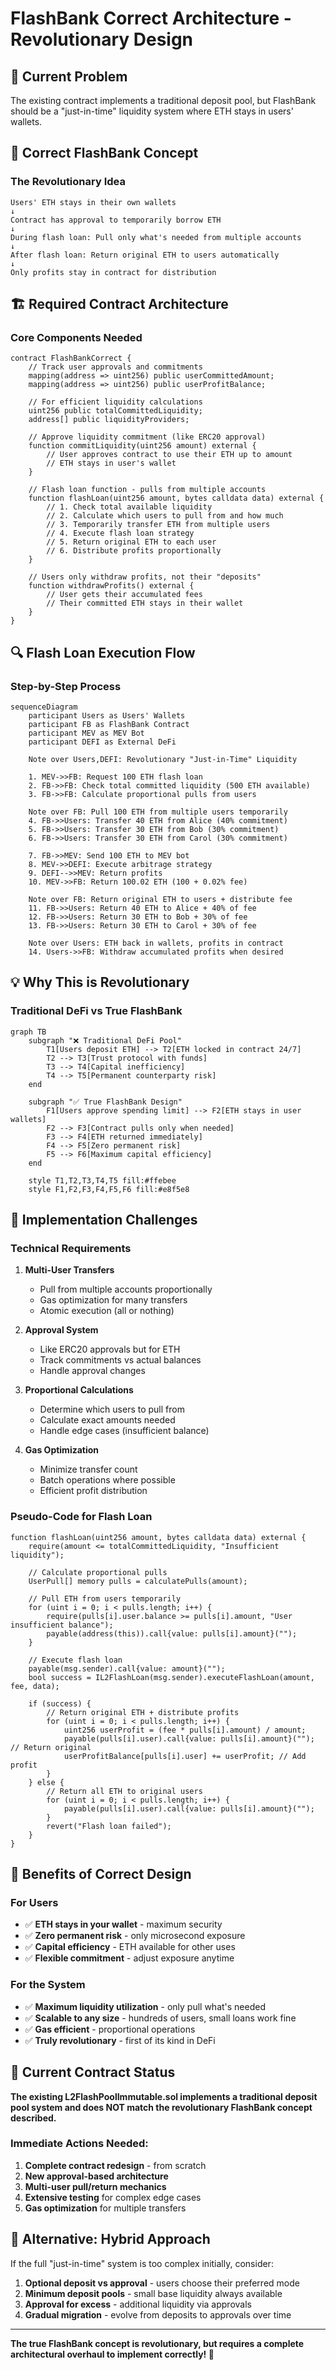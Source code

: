 # FlashBank Correct Architecture - Revolutionary Design

## 🚨 Current Problem
The existing contract implements a traditional deposit pool, but FlashBank should be a "just-in-time" liquidity system where ETH stays in users' wallets.

## 🎯 Correct FlashBank Concept

### The Revolutionary Idea
```
Users' ETH stays in their own wallets
↓
Contract has approval to temporarily borrow ETH
↓
During flash loan: Pull only what's needed from multiple accounts  
↓
After flash loan: Return original ETH to users automatically
↓
Only profits stay in contract for distribution
```

## 🏗️ Required Contract Architecture

### Core Components Needed

```solidity
contract FlashBankCorrect {
    // Track user approvals and commitments
    mapping(address => uint256) public userCommittedAmount;
    mapping(address => uint256) public userProfitBalance;
    
    // For efficient liquidity calculations
    uint256 public totalCommittedLiquidity;
    address[] public liquidityProviders;
    
    // Approve liquidity commitment (like ERC20 approval)
    function commitLiquidity(uint256 amount) external {
        // User approves contract to use their ETH up to amount
        // ETH stays in user's wallet
    }
    
    // Flash loan function - pulls from multiple accounts
    function flashLoan(uint256 amount, bytes calldata data) external {
        // 1. Check total available liquidity
        // 2. Calculate which users to pull from and how much
        // 3. Temporarily transfer ETH from multiple users
        // 4. Execute flash loan strategy
        // 5. Return original ETH to each user
        // 6. Distribute profits proportionally
    }
    
    // Users only withdraw profits, not their "deposits"
    function withdrawProfits() external {
        // User gets their accumulated fees
        // Their committed ETH stays in their wallet
    }
}
```

## 🔍 Flash Loan Execution Flow

### Step-by-Step Process

```mermaid
sequenceDiagram
    participant Users as Users' Wallets
    participant FB as FlashBank Contract
    participant MEV as MEV Bot
    participant DEFI as External DeFi
    
    Note over Users,DEFI: Revolutionary "Just-in-Time" Liquidity
    
    1. MEV->>FB: Request 100 ETH flash loan
    2. FB->>FB: Check total committed liquidity (500 ETH available)
    3. FB->>FB: Calculate proportional pulls from users
    
    Note over FB: Pull 100 ETH from multiple users temporarily
    4. FB->>Users: Transfer 40 ETH from Alice (40% commitment)
    5. FB->>Users: Transfer 30 ETH from Bob (30% commitment)  
    6. FB->>Users: Transfer 30 ETH from Carol (30% commitment)
    
    7. FB->>MEV: Send 100 ETH to MEV bot
    8. MEV->>DEFI: Execute arbitrage strategy
    9. DEFI-->>MEV: Return profits
    10. MEV->>FB: Return 100.02 ETH (100 + 0.02% fee)
    
    Note over FB: Return original ETH to users + distribute fee
    11. FB->>Users: Return 40 ETH to Alice + 40% of fee
    12. FB->>Users: Return 30 ETH to Bob + 30% of fee
    13. FB->>Users: Return 30 ETH to Carol + 30% of fee
    
    Note over Users: ETH back in wallets, profits in contract
    14. Users->>FB: Withdraw accumulated profits when desired
```

## 💡 Why This is Revolutionary

### Traditional DeFi vs True FlashBank

```mermaid
graph TB
    subgraph "❌ Traditional DeFi Pool"
        T1[Users deposit ETH] --> T2[ETH locked in contract 24/7]
        T2 --> T3[Trust protocol with funds]
        T3 --> T4[Capital inefficiency]
        T4 --> T5[Permanent counterparty risk]
    end
    
    subgraph "✅ True FlashBank Design"
        F1[Users approve spending limit] --> F2[ETH stays in user wallets]
        F2 --> F3[Contract pulls only when needed]
        F3 --> F4[ETH returned immediately]
        F4 --> F5[Zero permanent risk]
        F5 --> F6[Maximum capital efficiency]
    end
    
    style T1,T2,T3,T4,T5 fill:#ffebee
    style F1,F2,F3,F4,F5,F6 fill:#e8f5e8
```

## 🔧 Implementation Challenges

### Technical Requirements

1. **Multi-User Transfers**
   - Pull from multiple accounts proportionally
   - Gas optimization for many transfers
   - Atomic execution (all or nothing)

2. **Approval System**
   - Like ERC20 approvals but for ETH
   - Track commitments vs actual balances
   - Handle approval changes

3. **Proportional Calculations**
   - Determine which users to pull from
   - Calculate exact amounts needed
   - Handle edge cases (insufficient balance)

4. **Gas Optimization**
   - Minimize transfer count
   - Batch operations where possible
   - Efficient profit distribution

### Pseudo-Code for Flash Loan

```solidity
function flashLoan(uint256 amount, bytes calldata data) external {
    require(amount <= totalCommittedLiquidity, "Insufficient liquidity");
    
    // Calculate proportional pulls
    UserPull[] memory pulls = calculatePulls(amount);
    
    // Pull ETH from users temporarily
    for (uint i = 0; i < pulls.length; i++) {
        require(pulls[i].user.balance >= pulls[i].amount, "User insufficient balance");
        payable(address(this)).call{value: pulls[i].amount}("");
    }
    
    // Execute flash loan
    payable(msg.sender).call{value: amount}("");
    bool success = IL2FlashLoan(msg.sender).executeFlashLoan(amount, fee, data);
    
    if (success) {
        // Return original ETH + distribute profits
        for (uint i = 0; i < pulls.length; i++) {
            uint256 userProfit = (fee * pulls[i].amount) / amount;
            payable(pulls[i].user).call{value: pulls[i].amount}(""); // Return original
            userProfitBalance[pulls[i].user] += userProfit; // Add profit
        }
    } else {
        // Return all ETH to original users
        for (uint i = 0; i < pulls.length; i++) {
            payable(pulls[i].user).call{value: pulls[i].amount}("");
        }
        revert("Flash loan failed");
    }
}
```

## 🎯 Benefits of Correct Design

### For Users
- ✅ **ETH stays in your wallet** - maximum security
- ✅ **Zero permanent risk** - only microsecond exposure
- ✅ **Capital efficiency** - ETH available for other uses
- ✅ **Flexible commitment** - adjust exposure anytime

### For the System  
- ✅ **Maximum liquidity utilization** - only pull what's needed
- ✅ **Scalable to any size** - hundreds of users, small loans work fine
- ✅ **Gas efficient** - proportional operations
- ✅ **Truly revolutionary** - first of its kind in DeFi

## 🚨 Current Contract Status

**The existing L2FlashPoolImmutable.sol implements a traditional deposit pool system and does NOT match the revolutionary FlashBank concept described.**

### Immediate Actions Needed:
1. **Complete contract redesign** - from scratch
2. **New approval-based architecture** 
3. **Multi-user pull/return mechanics**
4. **Extensive testing** for complex edge cases
5. **Gas optimization** for multiple transfers

## 💭 Alternative: Hybrid Approach

If the full "just-in-time" system is too complex initially, consider:

1. **Optional deposit vs approval** - users choose their preferred mode
2. **Minimum deposit pools** - small base liquidity always available  
3. **Approval for excess** - additional liquidity via approvals
4. **Gradual migration** - evolve from deposits to approvals over time

---

**The true FlashBank concept is revolutionary, but requires a complete architectural overhaul to implement correctly! 🚀**
